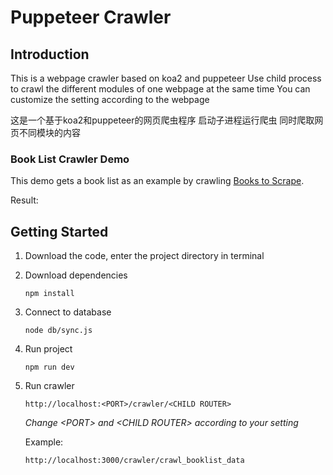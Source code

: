 # Puppeteer Crawler

## Introduction
This is a webpage crawler based on koa2 and puppeteer
Use child process to crawl the different modules of one webpage at the same time
You can customize the setting according to the webpage

这是一个基于koa2和puppeteer的网页爬虫程序
启动子进程运行爬虫 同时爬取网页不同模块的内容

### Book List Crawler Demo

This demo gets a book list as an example by crawling [Books to Scrape](https://books.toscrape.com/).

Result:


## Getting Started

1. Download the code, enter the project directory in terminal

2. Download dependencies
   ```shell
   npm install
   ```
3. Connect to database
   ```shell
   node db/sync.js
   ```
4. Run project
   ```shell
   npm run dev
   ```
5. Run crawler

   ```shell
   http://localhost:<PORT>/crawler/<CHILD ROUTER> 
   ```
   *Change &lt;PORT&gt; and &lt;CHILD ROUTER&gt; according to your setting*

   Example:
   ```shell
   http://localhost:3000/crawler/crawl_booklist_data
   ```
 
   